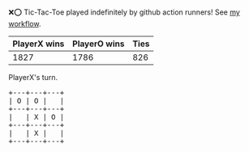 :x::o: Tic-Tac-Toe played indefinitely by github action runners! See [my workflow](.github/workflows/play.yaml).

|PlayerX wins|PlayerO wins|Ties|
|-|-|-|
|1827|1786|826|

PlayerX's turn.

<pre>
+---+---+---+
| O | O |   |
+---+---+---+
|   | X | O |
+---+---+---+
|   | X |   |
+---+---+---+
</pre>